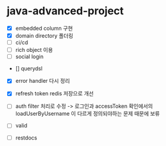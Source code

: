 # java-advanced-project
- [x] embedded column 구현
- [x] domain directory 폴더링
- [ ] ci/cd
- [ ] rich object 이용
- [ ] social login
- [] querydsl
- [x] error handler 다시 정리
- [x] refresh token redis 저장으로 개선
- [ ] auth filter 처리로 수정 -> 로그인과 accessToken 확인에서의 loadUserByUsername 이 다르게 정의되야하는 문제 때문에 보류
- [ ] valid
- [ ] restdocs


